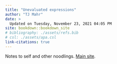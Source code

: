 ```yaml
---
title: "Unevaluated expressions"
author: "TJ Mahr"
date: > 
  Updated on Tuesday, November 23, 2021 04:05 PM
site: bookdown::bookdown_site
# bibliography: ./assets/refs.bib
# csl: ./assets/apa.csl
link-citations: true
---
```


Notes to self and other noodlings. [Main site](https://tjmahr.com/).
